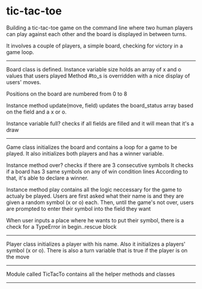 # tic-tac-toe
Building a tic-tac-toe game on the command line where two human players can play against each other 
and the board is displayed in between turns.

It involves a couple of players, a simple board, checking for victory in a game loop.

----------------------------------------------------------------------------------------------------------

    
Board class is defined.
Instance variable size holds an array of x and o values that users played
Method #to_s is overridden with a nice display of users' moves. 

Positions on the board are numbered from 0 to 8

Instance method update(move, field) updates the board_status array based on the field and a x or o.

Instance variable full? checks if all fields are filled and it will mean that it's a draw

----------------------------------------------------------------------------------------------------------

Game class initializes the board and contains a loop for a game to be played.
It also initializes both players and has a winner variable.

Instance method over? checks if there are 3 consecutive symbols
It checks if a board has 3 same symbols on any of win condition lines
According to that, it's able to declare a winner.

Instance method play contains all the logic neccessary for the game to actualy be played.
Users are first asked what their name is and they are given a random symbol (x or o) each.
Then, until the game's not over, users are prompted to enter their symbol into the field they want

When user inputs a place where he wants to put their symbol, there is a check for a TypeError in begin..rescue block

----------------------------------------------------------------------------------------------------------

Player class initializes a player with his name.
Also it initializes a players' symbol (x or o).
There is also a turn variable that is true if the player is on the move

----------------------------------------------------------------------------------------------------------

Module called TicTacTo contains all the helper methods and classes

 ----------------------------------------------------------------------------------------------------------
